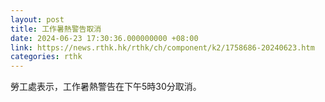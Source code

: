 ```yaml
---
layout: post
title: 工作暑熱警告取消
date: 2024-06-23 17:30:36.000000000 +08:00
link: https://news.rthk.hk/rthk/ch/component/k2/1758686-20240623.htm
categories: rthk
---
```


勞工處表示，工作暑熱警告在下午5時30分取消。
